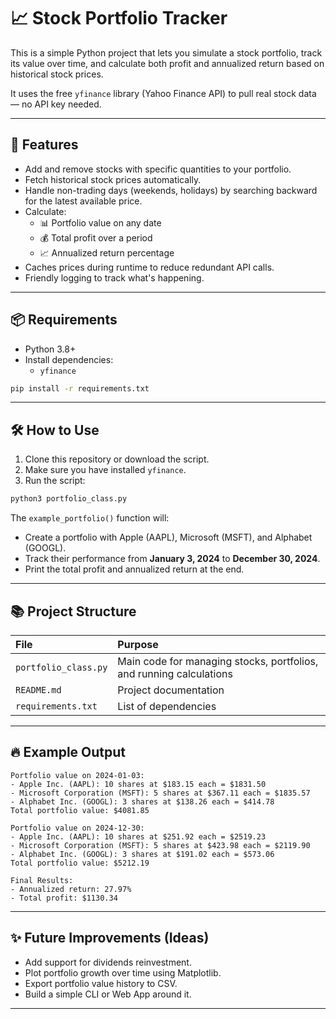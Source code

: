 # 📈 Stock Portfolio Tracker

This is a simple Python project that lets you simulate a stock portfolio, track its value over time, and calculate both profit and annualized return based on historical stock prices.

It uses the free `yfinance` library (Yahoo Finance API) to pull real stock data — no API key needed.

---

## 🚀 Features
- Add and remove stocks with specific quantities to your portfolio.
- Fetch historical stock prices automatically.
- Handle non-trading days (weekends, holidays) by searching backward for the latest available price.
- Calculate:
  - 📊 Portfolio value on any date
  - 💰 Total profit over a period
  - 📈 Annualized return percentage
- Caches prices during runtime to reduce redundant API calls.
- Friendly logging to track what's happening.

---

## 📦 Requirements
- Python 3.8+
- Install dependencies:
    - `yfinance`

```bash
pip install -r requirements.txt
```

---

## 🛠 How to Use

1. Clone this repository or download the script.
2. Make sure you have installed `yfinance`.
3. Run the script:

```bash
python3 portfolio_class.py
```

The `example_portfolio()` function will:
- Create a portfolio with Apple (AAPL), Microsoft (MSFT), and Alphabet (GOOGL).
- Track their performance from **January 3, 2024** to **December 30, 2024**.
- Print the total profit and annualized return at the end.

---

## 📚 Project Structure

| File | Purpose |
|:-----|:--------|
| `portfolio_class.py` | Main code for managing stocks, portfolios, and running calculations |
| `README.md` | Project documentation |
| `requirements.txt` | List of dependencies |

---

## 🔥 Example Output

```
Portfolio value on 2024-01-03:
- Apple Inc. (AAPL): 10 shares at $183.15 each = $1831.50
- Microsoft Corporation (MSFT): 5 shares at $367.11 each = $1835.57
- Alphabet Inc. (GOOGL): 3 shares at $138.26 each = $414.78
Total portfolio value: $4081.85

Portfolio value on 2024-12-30:
- Apple Inc. (AAPL): 10 shares at $251.92 each = $2519.23
- Microsoft Corporation (MSFT): 5 shares at $423.98 each = $2119.90
- Alphabet Inc. (GOOGL): 3 shares at $191.02 each = $573.06
Total portfolio value: $5212.19

Final Results:
- Annualized return: 27.97%
- Total profit: $1130.34
```

---

## ✨ Future Improvements (Ideas)

- Add support for dividends reinvestment.
- Plot portfolio growth over time using Matplotlib.
- Export portfolio value history to CSV.
- Build a simple CLI or Web App around it.

---